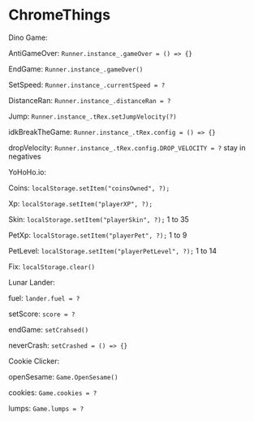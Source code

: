 # ChromeThings

Dino Game:

  AntiGameOver: ```Runner.instance_.gameOver = () => {}```
  
  EndGame: ```Runner.instance_.gameOver()```
  
  SetSpeed: ```Runner.instance_.currentSpeed = ?```
  
  DistanceRan: ```Runner.instance_.distanceRan = ?```
  
  Jump: ```Runner.instance_.tRex.setJumpVelocity(?)```
  
  idkBreakTheGame: ```Runner.instance_.tRex.config = () => {}```
  
  dropVelocity: ```Runner.instance_.tRex.config.DROP_VELOCITY = ?``` stay in negatives
  
YoHoHo.io:

  Coins: ```localStorage.setItem("coinsOwned", ?);```
  
  Xp: ```localStorage.setItem("playerXP", ?);```
  
  Skin: ```localStorage.setItem("playerSkin", ?);```  1 to 35
  
  PetXp: ```localStorage.setItem("playerPet", ?);``` 1 to 9
  
  PetLevel: ```localStorage.setItem("playerPetLevel", ?);``` 1 to 14
  
  Fix: ```localStorage.clear()```

Lunar Lander:

  fuel: ```lander.fuel = ?```
  
  setScore: ```score = ?```
  
  endGame: ```setCrahsed()```
  
  neverCrash: ```setCrashed = () => {}```

Cookie Clicker:

  openSesame: ```Game.OpenSesame()```

  cookies: ```Game.cookies = ?```
  
  lumps: ```Game.lumps = ?```
